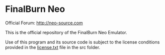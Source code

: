 # FinalBurn Neo
Official Forum: http://neo-source.com

This is the official repository of the FinalBurn Neo Emulator.

Use of this program and its source code is subject to the license conditions provided in the [license.txt](/src/license.txt) file in the src folder.
